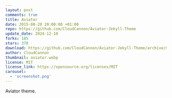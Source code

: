 ```yaml
---
layout: post
comments: true
title: Aviator
date: 2015-08-20 20:00:00 +01:00
repo: https://github.com/CloudCannon/Aviator-Jekyll-Theme
update_date: 2024-12-10
forks: 185
stars: 378
download: https://github.com/CloudCannon/Aviator-Jekyll-Theme/archive/master.zip
author: CloudCannon
thumbnail: aviator.webp
license: MIT
license_link: https://opensource.org/licenses/MIT
carousel:
  - 'screenshot.png'
---
```


Aviator theme.
